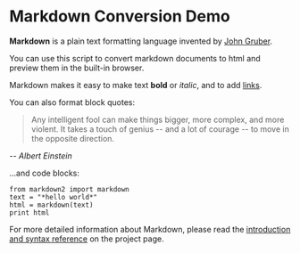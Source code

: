 # Markdown Conversion Demo

**Markdown** is a plain text formatting language
invented by [John Gruber][1].

You can use this script to convert markdown
documents to html and preview them in the
built-in browser.

Markdown makes it easy to make text **bold** or *italic*,
and to add [links][2].

You can also format block quotes:

> Any intelligent fool can make things bigger, more
> complex, and more violent. It takes a touch of genius
> -- and a lot of courage -- to move in the opposite
> direction.

*-- Albert Einstein*

...and code blocks:
	
    from markdown2 import markdown
    text = "*hello world*"
    html = markdown(text)
    print html

For more detailed information about Markdown,
please read the [introduction and syntax reference][3]
on the project page.

[1]: http://daringfireball.net
[2]: http://omz-software.com/pythonista
[3]: http://daringfireball.net/projects/markdown